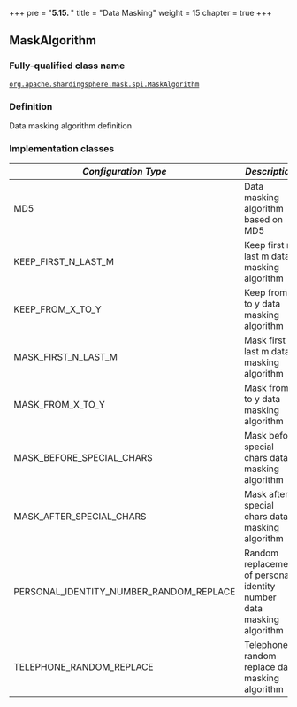 +++
pre = "<b>5.15. </b>"
title = "Data Masking"
weight = 15
chapter = true
+++

## MaskAlgorithm

### Fully-qualified class name

[`org.apache.shardingsphere.mask.spi.MaskAlgorithm`](https://github.com/apache/shardingsphere/blob/master/features/mask/api/src/main/java/org/apache/shardingsphere/mask/spi/MaskAlgorithm.java)

### Definition

Data masking algorithm definition

### Implementation classes

| *Configuration Type* | *Description*                                    | *Fully-qualified class name*                                                                                                                                                                                                                                       |
|-------------------------------|--------------------------------------------------|--------------------------------------------------------------------------------------------------------------------------------------------------------------------------------------------------------------------------------------------------------------------|
| MD5                           | Data masking algorithm based on MD5              | [`org.apache.shardingsphere.mask.algorithm.hash.MD5MaskAlgorithm`](https://github.com/apache/shardingsphere/blob/master/features/mask/core/src/main/java/org/apache/shardingsphere/mask/algorithm/hash/MD5MaskAlgorithm.java)                 |
| KEEP_FIRST_N_LAST_M           | Keep first n last m data masking algorithm       | [`org.apache.shardingsphere.mask.algorithm.cover.KEEP_FIRST_N_LAST_M`](https://github.com/apache/shardingsphere/blob/master/features/mask/core/src/main/java/org/apache/shardingsphere/mask/algorithm/cover/KeepFirstNLastMMaskAlgorithm.java)                 |
| KEEP_FROM_X_TO_Y              | Keep from x to y data masking algorithm          | [`org.apache.shardingsphere.mask.algorithm.cover.KEEP_FROM_X_TO_Y`](https://github.com/apache/shardingsphere/blob/master/features/mask/core/src/main/java/org/apache/shardingsphere/mask/algorithm/cover/KeepFromXToYMaskAlgorithm.java)                 |
| MASK_FIRST_N_LAST_M           | Mask first n last m data masking algorithm       | [`org.apache.shardingsphere.mask.algorithm.cover.MASK_FIRST_N_LAST_M`](https://github.com/apache/shardingsphere/blob/master/features/mask/core/src/main/java/org/apache/shardingsphere/mask/algorithm/cover/MaskFirstNLastMMaskAlgorithm.java)                 |
| MASK_FROM_X_TO_Y              | Mask from x to y data masking algorithm          | [`org.apache.shardingsphere.mask.algorithm.cover.MASK_FROM_X_TO_Y`](https://github.com/apache/shardingsphere/blob/master/features/mask/core/src/main/java/org/apache/shardingsphere/mask/algorithm/cover/MaskFromXToYMaskAlgorithm.java)                 |
| MASK_BEFORE_SPECIAL_CHARS     | Mask before special chars data masking algorithm | [`org.apache.shardingsphere.mask.algorithm.cover.MASK_BEFORE_SPECIAL_CHARS`](https://github.com/apache/shardingsphere/blob/master/features/mask/core/src/main/java/org/apache/shardingsphere/mask/algorithm/cover/MaskBeforeSpecialCharsAlgorithm.java)                 |
| MASK_AFTER_SPECIAL_CHARS      | Mask after special chars data masking algorithm  | [`org.apache.shardingsphere.mask.algorithm.cover.MASK_AFTER_SPECIAL_CHARS`](https://github.com/apache/shardingsphere/blob/master/features/mask/core/src/main/java/org/apache/shardingsphere/mask/algorithm/cover/MaskAfterSpecialCharsAlgorithm.java)                 |
| PERSONAL_IDENTITY_NUMBER_RANDOM_REPLACE      | Random replacement of personal identity number data masking algorithm   | [`org.apache.shardingsphere.mask.algorithm.replace.PERSONAL_IDENTITY_NUMBER_RANDOM_REPLACE`](https://github.com/apache/shardingsphere/blob/master/features/mask/core/src/main/java/org/apache/shardingsphere/mask/algorithm/replace/PersonalIdentityNumberRandomReplaceAlgorithm.java)                 |
| TELEPHONE_RANDOM_REPLACE      | Telephone random replace data masking algorithm  | [`org.apache.shardingsphere.mask.algorithm.replace.TELEPHONE_RANDOM_REPLACE`](https://github.com/apache/shardingsphere/blob/master/features/mask/core/src/main/java/org/apache/shardingsphere/mask/algorithm/replace/TelephoneRandomReplaceAlgorithm.java)                 |
